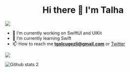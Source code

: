 <h1 align="center">Hi there 👋 I'm Talha</h1>


![](https://komarev.com/ghpvc/?username=talhagg&style=flat-square)

- 🔭 I’m currently working on SwiftUI and UIKit
- 🌱 I’m currently learning Swift
- 📫 How to reach me **tgolcugezli@gmail.com** or [Twitter](https://twitter.com/mrtalhagg)

[![](https://img.shields.io/twitter/follow/mrtalhagg?style=social)](https://www.twitter.com/mrtalhagg)

![Github stats 2](https://github-readme-stats.vercel.app/api?username=talhagg&show_icons=true&theme=radical)

